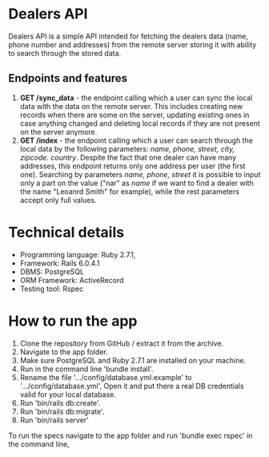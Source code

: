 # Dealers API
Dealers API is a simple API intended for fetching the dealers data (name, phone number and addresses) from the remote server storing it with ability to search through the stored data.

## Endpoints and features
 1. **GET   /sync_data** - the endpoint calling which a user can sync the local data with the data on the remote server. This includes creating new records when there are some on the server, updating existing ones in case anything changed and deleting local records if they are not present on the server anymore.
 2. **GET  /index** - the endpoint calling which a user can search through the local data by the following parameters: *name, phone, street, city, zipcode. country*. Despite the fact that one dealer can have many addresses, this endpoint returns only one address per user (the first one). Searching by parameters *name, phone, street* it is possible to input only a part on the value ("nar" as *name* if we want to find a dealer with the name "Leoanrd Smith" for example), while the rest parameters accept only full values.

# Technical details
* Programming language: Ruby 2.7.1,
* Framework: Rails 6.0.4.1
* DBMS: PostgreSQL
* ORM Framework: ActiveRecord
* Testing tool: Rspec

# How to run the app

 1. Clone the repository from GitHub / extract it from the archive.
 2. Navigate to the app folder.
 3. Make sure PostgreSQL and Ruby 2.7.1 are installed on your machine.
 4. Run in the command line 'bundle install'.
 5. Rename the file '.../config/database.yml.example' to '.../config/database.yml', Open it and put there a real DB credentials valid for your local database.
 6. Run 'bin/rails db:create'.
 7. Run 'bin/rails db:migrate'.
 8. Run 'bin/rails server'

To run the specs navigate to the app folder and run 'bundle exec rspec' in the command line,
